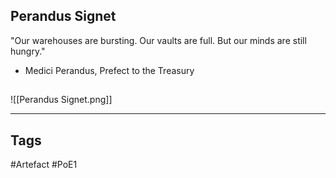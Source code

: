 ## Perandus Signet
"Our warehouses are bursting. Our vaults are full.
But our minds are still hungry."
- Medici Perandus, Prefect to the Treasury
##
![[Perandus Signet.png]]

---
## Tags
#Artefact
#PoE1